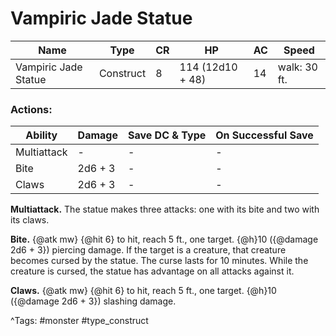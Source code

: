 # Vampiric Jade Statue

| Name | Type | CR | HP | AC | Speed |
|------|------|----|----|----|-------|
| Vampiric Jade Statue | Construct | 8 | 114 (12d10 + 48) | 14 | walk: 30 ft. |

### Actions:

| Ability | Damage | Save DC & Type | On Successful Save |
|---------|--------|----------------|--------------------|
| Multiattack | - | - | - |
| Bite | 2d6 + 3 | - | - |
| Claws | 2d6 + 3 | - | - |


**Multiattack.** The statue makes three attacks: one with its bite and two with its claws.

**Bite.** {@atk mw} {@hit 6} to hit, reach 5 ft., one target. {@h}10 ({@damage 2d6 + 3}) piercing damage. If the target is a creature, that creature becomes cursed by the statue. The curse lasts for 10 minutes. While the creature is cursed, the statue has advantage on all attacks against it.

**Claws.** {@atk mw} {@hit 6} to hit, reach 5 ft., one target. {@h}10 ({@damage 2d6 + 3}) slashing damage.

^Tags: #monster #type_construct